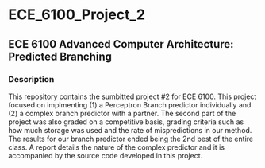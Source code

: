 # ECE_6100_Project_2
## ECE 6100 Advanced Computer Architecture: Predicted Branching

### Description
This repository contains the sumbitted project #2 for ECE 6100.  This project focused on implmenting (1) a Perceptron Branch predictor individually and (2) a complex branch predictor with a partner.  The second part of the project was also graded on a competitive basis, grading criteria such as how much storage was used and the rate of mispredictions in our method.  The results for our branch predictor ended being the 2nd best of the entire class.  A report details the nature of the complex predictor and it is accompanied by the source code developed in this project. 
